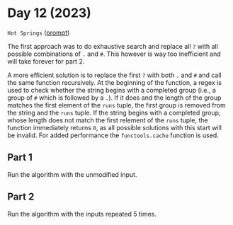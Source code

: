 # Day 12 (2023)

`Hot Springs` ([prompt](https://adventofcode.com/2023/day/12))

The first approach was to do exhaustive search and replace all `?` with all possible combinations of `.` and `#`. This
however is way too inefficient and will take forever for part 2.

A more efficient solution is to replace the first `?` with both `.` and `#` and call the same function recursively. At
the beginning of the function, a regex is used to check whether the string begins with a completed group (i.e., a group
of `#` which is followed by a `.`). If it does and the length of the group matches the first element of the `runs`
tuple, the first group is removed from the string and the `runs` tuple. If the string begins with a completed group,
whose length does not match the first relement of the `runs` tuple, the function immediately returns `0`, as all
possible solutions with this start will be invalid. For added performance the `functools.cache` function is used.

## Part 1

Run the algorithm with the unmodified input.

## Part 2

Run the algorithm with the inputs repeated 5 times.
